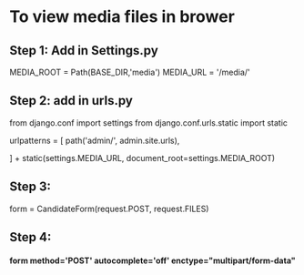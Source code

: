 # To view media files in brower

## Step 1: Add in Settings.py

MEDIA_ROOT = Path(BASE_DIR,'media')
MEDIA_URL = '/media/'

## Step 2: add in urls.py

from django.conf import settings
from django.conf.urls.static import static

urlpatterns = [
path('admin/', admin.site.urls),

] + static(settings.MEDIA_URL, document_root=settings.MEDIA_ROOT)

## Step 3:

form = CandidateForm(request.POST, request.FILES)

## Step 4:

#### form method='POST' autocomplete='off' enctype="multipart/form-data"
